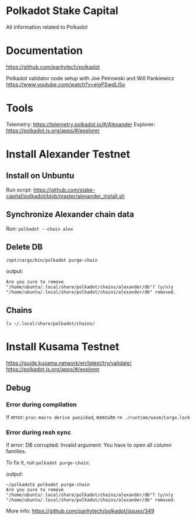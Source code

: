 # Polkadot Stake Capital
All information related to Polkadot 

# Documentation

https://github.com/paritytech/polkadot

Polkadot validator node setup with Joe Petrowski and Will Pankiewicz https://www.youtube.com/watch?v=ejgPSwdLj5o

# Tools
Telemetry: https://telemetry.polkadot.io/#/Alexander
Explorer: https://polkadot.js.org/apps/#/explorer

# Install Alexander Testnet

## Install on Unbuntu

Run script: https://github.com/stake-capital/polkadot/blob/master/alexander_install.sh

## Synchronize Alexander chain data

Run: `polkadot --chain alex`

## Delete DB

`/opt/cargo/bin/polkadot purge-chain` 

output: 

```
Are you sure to remove "/home/ubuntu/.local/share/polkadot/chains/alexander/db"? (y/n)y
"/home/ubuntu/.local/share/polkadot/chains/alexander/db" removed.
```

## Chains 

`ls ~/.local/share/polkadot/chains/`

# Install Kusama Testnet

https://guide.kusama.network/en/latest/try/validate/
https://polkadot.js.org/apps/#/explorer

## Debug

### Error during compilation

If error: `proc-macro derive panicked`, execute `rm ./runtime/wasm/Cargo.lock`

### Error during resh sync

If error: DB corrupted: Invalid argument: You have to open all column families.

To fix it, run `polkadot purge-chain`:

output:

```
~/polkadot$ polkadot purge-chain
Are you sure to remove "/home/ubuntu/.local/share/polkadot/chains/alexander/db"? (y/n)y
"/home/ubuntu/.local/share/polkadot/chains/alexander/db" removed. 
```

More info: https://github.com/paritytech/polkadot/issues/349
